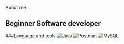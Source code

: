 
About me

## Beginner Software developer

###Language and tools
![Java](https://img.shields.io/badge/-Java-5f5f5f?style=for-the-badge&logo=appveyor=Java&logoColor=e76e00)
![Postman](https://img.shields.io/badge/-Postman-5f5f5f?style=for-the-badge&logo=appveyor=Postman&logoColor=ff6c38)
![MySQL](https://img.shields.io/badge/-Java-5f5f5f?style=for-the-badge&logo=appveyor=Java&logoColor=007690)


